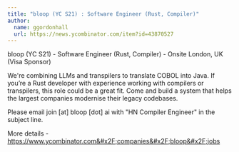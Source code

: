 ```yaml
---
title: "bloop (YC S21) : Software Engineer (Rust, Compiler)"
author:
  name: ggordonhall
  url: https://news.ycombinator.com/item?id=43870527
---
```

bloop (YC S21) - Software Engineer (Rust, Compiler) - Onsite London, UK (Visa Sponsor)

We&#x27;re combining LLMs and transpilers to translate COBOL into Java. If you’re a Rust developer with experience working with compilers or transpilers, this role could be a great fit. Come and build a system that helps the largest companies modernise their legacy codebases.

Please email join [at] bloop [dot] ai with &quot;HN Compiler Engineer&quot; in the subject line.

More details - <a href="https:&#x2F;&#x2F;www.ycombinator.com&#x2F;companies&#x2F;bloop&#x2F;jobs">https:&#x2F;&#x2F;www.ycombinator.com&#x2F;companies&#x2F;bloop&#x2F;jobs</a>
<JobApplication />
